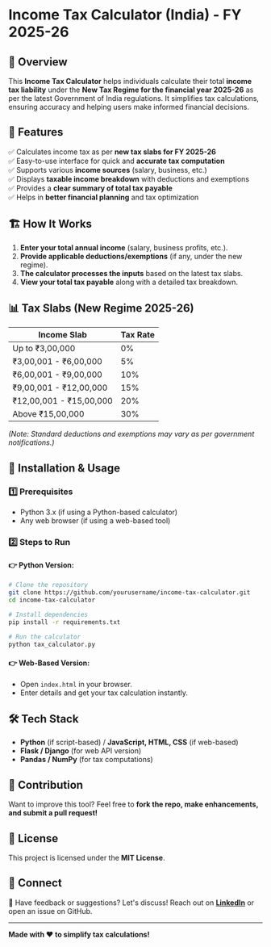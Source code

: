 # Income Tax Calculator (India) - FY 2025-26

## 📌 Overview
This **Income Tax Calculator** helps individuals calculate their total **income tax liability** under the **New Tax Regime for the financial year 2025-26** as per the latest Government of India regulations. It simplifies tax calculations, ensuring accuracy and helping users make informed financial decisions.

## 🎯 Features
✅ Calculates income tax as per **new tax slabs for FY 2025-26**  
✅ Easy-to-use interface for quick and **accurate tax computation**  
✅ Supports various **income sources** (salary, business, etc.)  
✅ Displays **taxable income breakdown** with deductions and exemptions  
✅ Provides a **clear summary of total tax payable**  
✅ Helps in **better financial planning** and tax optimization  

## 🏗️ How It Works
1. **Enter your total annual income** (salary, business profits, etc.).
2. **Provide applicable deductions/exemptions** (if any, under the new regime).
3. **The calculator processes the inputs** based on the latest tax slabs.
4. **View your total tax payable** along with a detailed tax breakdown.

## 📊 Tax Slabs (New Regime 2025-26)
| Income Slab | Tax Rate |
|------------|---------|
| Up to ₹3,00,000 | 0% |
| ₹3,00,001 - ₹6,00,000 | 5% |
| ₹6,00,001 - ₹9,00,000 | 10% |
| ₹9,00,001 - ₹12,00,000 | 15% |
| ₹12,00,001 - ₹15,00,000 | 20% |
| Above ₹15,00,000 | 30% |

_(Note: Standard deductions and exemptions may vary as per government notifications.)_

## 🚀 Installation & Usage
### 1️⃣ Prerequisites
- Python 3.x (if using a Python-based calculator)
- Any web browser (if using a web-based tool)

### 2️⃣ Steps to Run
#### 👉 Python Version:
```bash
# Clone the repository
git clone https://github.com/yourusername/income-tax-calculator.git
cd income-tax-calculator

# Install dependencies
pip install -r requirements.txt

# Run the calculator
python tax_calculator.py
```

#### 👉 Web-Based Version:
- Open `index.html` in your browser.
- Enter details and get your tax calculation instantly.

## 🛠️ Tech Stack
- **Python** (if script-based) / **JavaScript, HTML, CSS** (if web-based)
- **Flask / Django** (for web API version)
- **Pandas / NumPy** (for tax computations)

## 📢 Contribution
Want to improve this tool? Feel free to **fork the repo, make enhancements, and submit a pull request!**

## 📜 License
This project is licensed under the **MIT License**.

## 🔗 Connect
💬 Have feedback or suggestions? Let's discuss! Reach out on **[LinkedIn](https://www.linkedin.com/in/yourprofile)** or open an issue on GitHub.

---
**Made with ❤️ to simplify tax calculations!**

